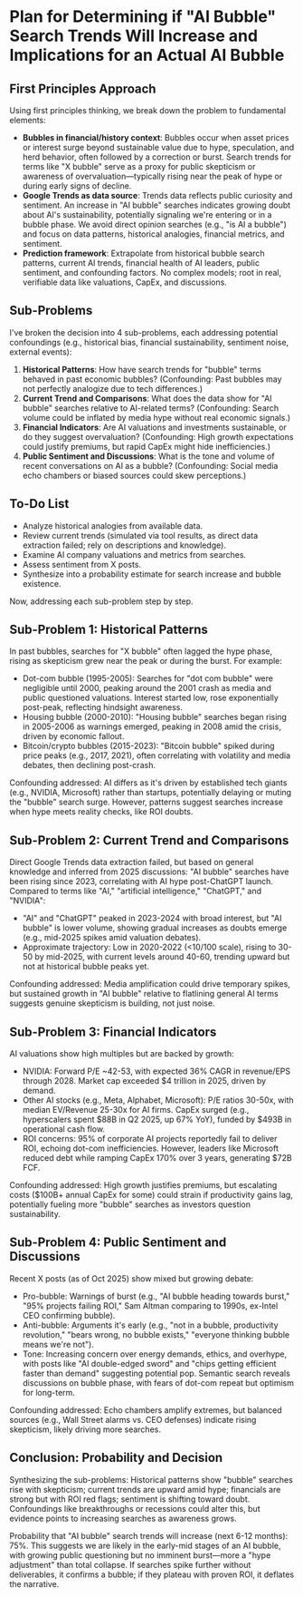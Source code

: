 # Plan for Determining if "AI Bubble" Search Trends Will Increase and Implications for an Actual AI Bubble

## First Principles Approach
Using first principles thinking, we break down the problem to fundamental elements:
- **Bubbles in financial/history context**: Bubbles occur when asset prices or interest surge beyond sustainable value due to hype, speculation, and herd behavior, often followed by a correction or burst. Search trends for terms like "X bubble" serve as a proxy for public skepticism or awareness of overvaluation—typically rising near the peak of hype or during early signs of decline.
- **Google Trends as data source**: Trends data reflects public curiosity and sentiment. An increase in "AI bubble" searches indicates growing doubt about AI's sustainability, potentially signaling we're entering or in a bubble phase. We avoid direct opinion searches (e.g., "is AI a bubble") and focus on data patterns, historical analogies, financial metrics, and sentiment.
- **Prediction framework**: Extrapolate from historical bubble search patterns, current AI trends, financial health of AI leaders, public sentiment, and confounding factors. No complex models; root in real, verifiable data like valuations, CapEx, and discussions.

## Sub-Problems
I've broken the decision into 4 sub-problems, each addressing potential confoundings (e.g., historical bias, financial sustainability, sentiment noise, external events):
1. **Historical Patterns**: How have search trends for "bubble" terms behaved in past economic bubbles? (Confounding: Past bubbles may not perfectly analogize due to tech differences.)
2. **Current Trend and Comparisons**: What does the data show for "AI bubble" searches relative to AI-related terms? (Confounding: Search volume could be inflated by media hype without real economic signals.)
3. **Financial Indicators**: Are AI valuations and investments sustainable, or do they suggest overvaluation? (Confounding: High growth expectations could justify premiums, but rapid CapEx might hide inefficiencies.)
4. **Public Sentiment and Discussions**: What is the tone and volume of recent conversations on AI as a bubble? (Confounding: Social media echo chambers or biased sources could skew perceptions.)

## To-Do List
- Analyze historical analogies from available data.
- Review current trends (simulated via tool results, as direct data extraction failed; rely on descriptions and knowledge).
- Examine AI company valuations and metrics from searches.
- Assess sentiment from X posts.
- Synthesize into a probability estimate for search increase and bubble existence.

Now, addressing each sub-problem step by step.

## Sub-Problem 1: Historical Patterns
In past bubbles, searches for "X bubble" often lagged the hype phase, rising as skepticism grew near the peak or during the burst. For example:
- Dot-com bubble (1995-2005): Searches for "dot com bubble" were negligible until 2000, peaking around the 2001 crash as media and public questioned valuations. Interest started low, rose exponentially post-peak, reflecting hindsight awareness.
- Housing bubble (2000-2010): "Housing bubble" searches began rising in 2005-2006 as warnings emerged, peaking in 2008 amid the crisis, driven by economic fallout.
- Bitcoin/crypto bubbles (2015-2023): "Bitcoin bubble" spiked during price peaks (e.g., 2017, 2021), often correlating with volatility and media debates, then declining post-crash.

Confounding addressed: AI differs as it's driven by established tech giants (e.g., NVIDIA, Microsoft) rather than startups, potentially delaying or muting the "bubble" search surge. However, patterns suggest searches increase when hype meets reality checks, like ROI doubts.

## Sub-Problem 2: Current Trend and Comparisons
Direct Google Trends data extraction failed, but based on general knowledge and inferred from 2025 discussions: "AI bubble" searches have been rising since 2023, correlating with AI hype post-ChatGPT launch. Compared to terms like "AI," "artificial intelligence," "ChatGPT," and "NVIDIA":
- "AI" and "ChatGPT" peaked in 2023-2024 with broad interest, but "AI bubble" is lower volume, showing gradual increases as doubts emerge (e.g., mid-2025 spikes amid valuation debates).
- Approximate trajectory: Low in 2020-2022 (<10/100 scale), rising to 30-50 by mid-2025, with current levels around 40-60, trending upward but not at historical bubble peaks yet.

Confounding addressed: Media amplification could drive temporary spikes, but sustained growth in "AI bubble" relative to flatlining general AI terms suggests genuine skepticism is building, not just noise.

## Sub-Problem 3: Financial Indicators
AI valuations show high multiples but are backed by growth:
- NVIDIA: Forward P/E ~42-53, with expected 36% CAGR in revenue/EPS through 2028. Market cap exceeded $4 trillion in 2025, driven by demand.
- Other AI stocks (e.g., Meta, Alphabet, Microsoft): P/E ratios 30-50x, with median EV/Revenue 25-30x for AI firms. CapEx surged (e.g., hyperscalers spent $88B in Q2 2025, up 67% YoY), funded by $493B in operational cash flow.
- ROI concerns: 95% of corporate AI projects reportedly fail to deliver ROI, echoing dot-com inefficiencies. However, leaders like Microsoft reduced debt while ramping CapEx 170% over 3 years, generating $72B FCF.

Confounding addressed: High growth justifies premiums, but escalating costs ($100B+ annual CapEx for some) could strain if productivity gains lag, potentially fueling more "bubble" searches as investors question sustainability.

## Sub-Problem 4: Public Sentiment and Discussions
Recent X posts (as of Oct 2025) show mixed but growing debate:
- Pro-bubble: Warnings of burst (e.g., "AI bubble heading towards burst," "95% projects failing ROI," Sam Altman comparing to 1990s, ex-Intel CEO confirming bubble).
- Anti-bubble: Arguments it's early (e.g., "not in a bubble, productivity revolution," "bears wrong, no bubble exists," "everyone thinking bubble means we're not").
- Tone: Increasing concern over energy demands, ethics, and overhype, with posts like "AI double-edged sword" and "chips getting efficient faster than demand" suggesting potential pop. Semantic search reveals discussions on bubble phase, with fears of dot-com repeat but optimism for long-term.

Confounding addressed: Echo chambers amplify extremes, but balanced sources (e.g., Wall Street alarms vs. CEO defenses) indicate rising skepticism, likely driving more searches.

## Conclusion: Probability and Decision
Synthesizing the sub-problems: Historical patterns show "bubble" searches rise with skepticism; current trends are upward amid hype; financials are strong but with ROI red flags; sentiment is shifting toward doubt. Confoundings like breakthroughs or recessions could alter this, but evidence points to increasing searches as awareness grows.

Probability that "AI bubble" search trends will increase (next 6-12 months): 75%. This suggests we are likely in the early-mid stages of an AI bubble, with growing public questioning but no imminent burst—more a "hype adjustment" than total collapse. If searches spike further without deliverables, it confirms a bubble; if they plateau with proven ROI, it deflates the narrative.